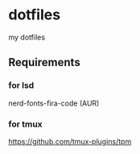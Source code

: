 # dotfiles

my dotfiles

## Requirements

### for lsd

nerd-fonts-fira-code (AUR)

### for tmux

https://github.com/tmux-plugins/tpm
